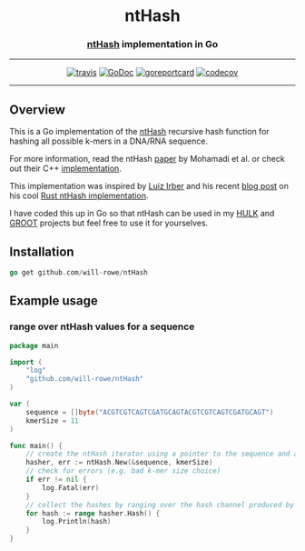<div align="center">
  <h1>ntHash</h1>
  <h3><a href="ntHash">ntHash</a> implementation in Go</h3>
  <hr>
  <a href="https://travis-ci.org/will-rowe/ntHash"><img src="https://travis-ci.org/will-rowe/ntHash.svg?branch=master" alt="travis"></a>
  <a href="https://godoc.org/github.com/will-rowe/ntHash"><img src="https://godoc.org/github.com/will-rowe/ntHash?status.svg" alt="GoDoc"></a>
  <a href="https://goreportcard.com/report/github.com/will-rowe/ntHash"><img src="https://goreportcard.com/badge/github.com/will-rowe/ntHash" alt="goreportcard"></a>
  <a href="https://codecov.io/gh/will-rowe/ntHash"><img src="https://codecov.io/gh/will-rowe/ntHash/branch/master/graph/badge.svg" alt="codecov"></a>
</div>

***

## Overview

This is a Go implementation of the [ntHash](https://github.com/bcgsc/ntHash) recursive hash function for hashing all possible k-mers in a DNA/RNA sequence.

For more information, read the ntHash [paper](http://dx.doi.org/10.1093/bioinformatics/btw397) by Mohamadi et al. or check out their C++ [implementation](https://github.com/bcgsc/ntHash).

This implementation was inspired by [Luiz Irber](https://luizirber.org/) and his recent [blog post](https://blog.luizirber.org/2018/09/13/nthash/) on his cool [Rust ntHash implementation](https://github.com/luizirber/nthash).

I have coded this up in Go so that ntHash can be used in my [HULK](https://github.com/will-rowe/hulk) and [GROOT](https://github.com/will-rowe/groot) projects but feel free to use it for yourselves.

## Installation

``` go
go get github.com/will-rowe/ntHash
```

## Example usage

### range over ntHash values for a sequence

``` go
package main

import (
    "log"
    "github.com/will-rowe/ntHash"
)

var (
    sequence = []byte("ACGTCGTCAGTCGATGCAGTACGTCGTCAGTCGATGCAGT")
    kmerSize = 11
)

func main() {
    // create the ntHash iterator using a pointer to the sequence and a k-mer size
    hasher, err := ntHash.New(&sequence, kmerSize)
    // check for errors (e.g. bad k-mer size choice)
    if err != nil {
        log.Fatal(err)
    }
    // collect the hashes by ranging over the hash channel produced by the Hash method
    for hash := range hasher.Hash() {
        log.Println(hash)
    }
}
```
